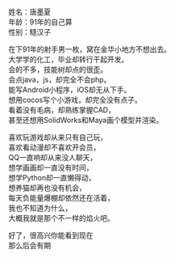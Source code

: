 姓名：唐墨夏<br/>
年龄：91年的自己算<br/>
性别：糙汉子<br/>

在下91年的射手男一枚，窝在金华小地方不想出去。<br/>
大学学的化工，毕业却转行干起开发。<br/>
会的不多，技能树却点的很歪。<br/>
会点java，js，却完全不会php。<br/>
能写Android小程序，iOS却无从下手。<br/>
想用cocos写个小游戏，却完全没有点子。<br/>
看着没有毛病，却熟练掌握CAD，<br/>
甚至还想用SolidWorks和Maya画个模型并渲染。<br/>

喜欢玩游戏却从来只有自己玩，<br/>
喜欢看动漫却不喜欢开会员，<br/>
QQ一直响却从来没人聊天，<br/>
想学画画却一直没有时间，<br/>
想学Python却一直懒得动，<br/>
想养猫却再也没有机会，<br/>
每天负能量爆棚却依然还在活着，<br/>
我也不知道为什么，<br/>
大概我就是那个不一样的焰火吧。<br/>

好了，很高兴你能看到现在<br/>
那么后会有期<br/>
